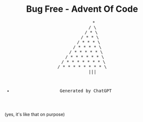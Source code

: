<div align="center">
	<h1> Bug Free - Advent Of Code</h1>
</div>
<div align="center">
<pre>
         *
        / \
       / * \
      / * * \
     / * * * \
    / * * * * \
   / * * * * * \
  / * * * * * * \
 / * * * * * * * \
/ * * * * * * * * \
        |||

- Generated by ChatGPT
</pre>
</div>
(yes, it's like that on purpose)
